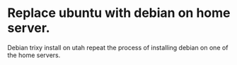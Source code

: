 # Replace ubuntu with debian on home server.
Debian trixy install on utah repeat the process of installing debian on one of the home servers. 